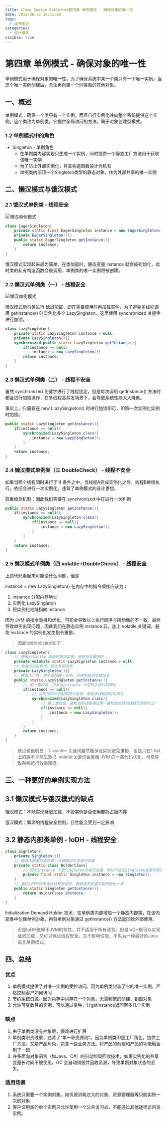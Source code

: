```yaml
---
title: 《Java Design Patterns》第四章 单例模式 - 确保对象的唯一性
date: 2019-06-27 17:11:00
tags: 
  - 读书笔记
categories:
  - 设计模式
visible: true
---
```


# 第四章 单例模式 - 确保对象的唯一性

单例模式用于确保对象的唯一性，为了确保系统中某一个类只有一个唯一实例，当这个唯一实例创建后，无法再创建一个同类型的其他对象。

## 一、概述

单例模式：确保一个类只有一个实例，而且自行实例化并向整个系统提供这个实例，这个类称为单例类，它提供全局访问的方法。属于对象创建型模式。

### 1.2 单例模式中的角色

- Singleton - 单例角色
  - 在单例类内容实现只生成一个实例，同时提供一个静态工厂方法用于获取该唯一实例
  - 为了防止外部实例化，将其构造函数设计为私有
  - 单例类内部顶一个Singleton类型的静态对象，作为外部共享的唯一实例

## 二、懒汉模式与饿汉模式

### 2.1 饿汉式单例类 - 线程安全

![懒汉单例模式](https://i.loli.net/2019/07/04/5d1da0231e7a752730.png)

```java
class EagerSingleton{
    private static final EagerSingleton instance = new EagerSingleton();
    private EagerSingleton(){}
    public static EagerSingleton getInstance(){
        return instance;
    }
}
```

饿汉模式实现起来最为简单，在类加载时，静态变量 instance 就会被初始化，此时类的私有构造函数会被调用，单例类的唯一实例将被创建。

### 2.2 懒汉式单例类（一） - 线程安全

![懒汉单例模式](https://i.loli.net/2019/07/04/5d1da0b319cb857695.png)

懒汉模式能将类进行 延迟加载，即在需要使用时再加载实例，为了避免多线程调用 getInstance() 时实例化多个 LazySingleton，这里使用 synchronized 关键字进行加锁。

```java
class LazySingleton{
    private static LazySingleton instance = null;
    private LazySingleton(){}
    synchronized public static LazySingleton getInstance(){
        if(instance == null)
            instance = new LazySingleton();
        return instance;
    }
}
```

### 2.3 懒汉式单例类（二） - 线程不安全

虽然 synchronized 关键字进行了线程锁定，但是每次调用 getInstance() 方法时都会进行加锁操作，在多线程高并发场景下，会导致系统性能大大降低。

事实上，只需要在 new L:azySingleton() 时进行加锁即可，即第一次实例化实例时加锁。

```java
public static LazySingleton getInstance(){
    if(instance == null){
        synchronized(LazySingleton.class){
            instance = new LazySingleton();
        }
    }
    return instance;
}
```

### 2.4 懒汉模式单例类（三 DoubleCheck） - 线程不安全

如果当两个线程同时进行了 if 条件之中，当线程A完成实例化之后，线程B继续执行，依旧会进行一次实例化。违背了单例模式的设计思想。

双重检测机制：因此我们需要在 synchronized 中在进行一次判断

```java
public static LazySingleton getInstance(){
    if(instance == null){
        synchronized(LazySingleton.class){
            if(instance == null){
                instance = new LazySingleton();
            }
        }
    }
    return instance;
}
```

### 2.5 懒汉模式单例类（四 volatile+DoubleCheck） - 线程安全

上述代码看起来可能没什么问题，但是

instance = new LazySingleton() 在内存中的指令顺序应该为：

1. instance 分配内存地址
2. 实例化 LazySingleton
3. 将实例化地址指向instance

因为 JVM 的指令重排和优化，可能会导致以上执行顺序与所想像的不一致。最终导致单例出现问题，因此我们在静态实例 instance 前，加上 volatile 关键词，避免 instance 的实例化发生指令重排。

> 因此`完整的懒汉模式`如下：

```java
class LazySingleton{
    // 使用volatile 修改时静态实例，避免指令重排序
    private volatile static LazySignleton instance = null;
    // 构造方法私有化，防止外部实例
    private LazySingleton(){}
    // 静态工厂类，用于返回唯一实例，且使用延迟加载技术
    public static LazySingleton getInstance(){
        // 第一重检查，只有当instance 为空时才进行实例化
        if(instance == null){
            // 实例化时对当前类进行加锁，避免多线程同时实例化
            synchronized(LazySingleton.class){
                // 第二重检查，避免当前线程通过第一重检查后其他线程已实例化过
                if(instance == null){
                    instance = new LazySingleton();
                }
            }
        }
        return instance;
    }
}
```

> 缺点也很明显：1. volatile 关键词虽然能保证实例避免重排，但是只在1.5以上的版本才能生效 2. volatile关键词会屏蔽 JVM 的一些代码优化，可能导致系统运行效率降低

## 三、一种更好的单例实现方法

## 3.1 懒汉模式与饿汉模式的缺点

饿汉模式：不能实现延迟加载，不管实例是否使用都将占据内存

饿汉模式：繁琐的线程安全控制，且性能会受到一定影响

## 3.2 静态内部类单例 - IoDH - 线程安全

```java
class Signleton{
    private Singleton(){}
    // 静态内部类只有在第一次调用时才会进行加载
    private static class HolderClass{
        // 因为instance 不是Singleton的成员变量，所以不会在Singleton加载时实例化
        private final static Singleton instance = new Singleton();
    }
    // 通过JVM特性来保证线程安全性，确保成员变量只能初始化一次
    public static Singleton getInstance(){
        return HolderClass.instance;
    }
}
```

Initialization Demand Holder 技术，在单例类内部增加一个静态内部类，在该内部类中创建单例对象，再将单例对象通过 getInstance() 方法返回给外部使用。

> 但是IoDH依赖于JVM的特性，并不适用于所有语言。但是IoDH既可以实现延迟加载，又可以保证线程安全，又不影响性能，不失为一种最好的Java语言单例模式。

## 四、总结

### 优点

1. 单例模式提供了对唯一实例的受控访问。因为单例类封装了它的唯一实例，严格控制客户如何访问
2. 节约系统资源。因为内存中只存在一个对象，无需频繁的创建、销毁对象
3. 允许可变数目的实例。可以通过变种，让getInstance返回至多几个实例

### 缺点

1. 由于单例类没有抽象层，很难进行扩展
2. 单例类职责过重，违背了“单一职责原则”。因为单例类即是工厂角色，提供工厂方法，又是产品角色，包含一些业务方法。将产品的创建和产品的功能融合到了一起
3. 许多面向对象语言（如Java、C#）的自动垃圾回收技术，如果实例化的共享变量长时间不被使用。GC 会自动销毁并回收资源，导致单例对象状态的丢失。

### 适用场景

1. 系统只需要一个实例对象。如资源消耗过大的对象、资源管理器等只能实例一次的对象
2. 客户调用类的单个实例只允许使用一个公共访问点，不能通过其他途径访问该实例。